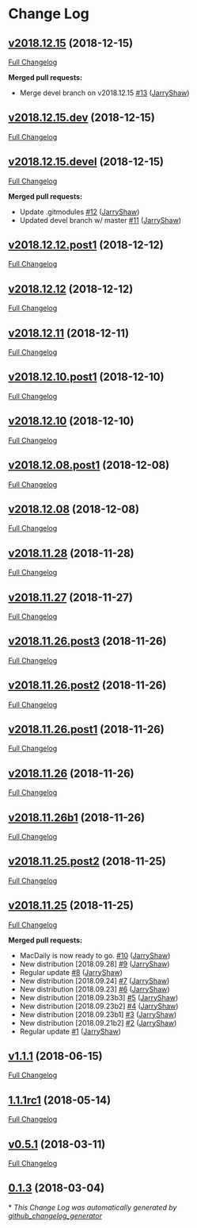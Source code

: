 # Change Log

## [v2018.12.15](https://github.com/JarryShaw/MacDaily/tree/v2018.12.15) (2018-12-15)
[Full Changelog](https://github.com/JarryShaw/MacDaily/compare/v2018.12.15.dev...v2018.12.15)

**Merged pull requests:**

- Merge devel branch on v2018.12.15 [\#13](https://github.com/JarryShaw/MacDaily/pull/13) ([JarryShaw](https://github.com/JarryShaw))

## [v2018.12.15.dev](https://github.com/JarryShaw/MacDaily/tree/v2018.12.15.dev) (2018-12-15)
[Full Changelog](https://github.com/JarryShaw/MacDaily/compare/v2018.12.15.devel...v2018.12.15.dev)

## [v2018.12.15.devel](https://github.com/JarryShaw/MacDaily/tree/v2018.12.15.devel) (2018-12-15)
[Full Changelog](https://github.com/JarryShaw/MacDaily/compare/v2018.12.12.post1...v2018.12.15.devel)

**Merged pull requests:**

- Update .gitmodules [\#12](https://github.com/JarryShaw/MacDaily/pull/12) ([JarryShaw](https://github.com/JarryShaw))
- Updated devel branch w/ master [\#11](https://github.com/JarryShaw/MacDaily/pull/11) ([JarryShaw](https://github.com/JarryShaw))

## [v2018.12.12.post1](https://github.com/JarryShaw/MacDaily/tree/v2018.12.12.post1) (2018-12-12)
[Full Changelog](https://github.com/JarryShaw/MacDaily/compare/v2018.12.12...v2018.12.12.post1)

## [v2018.12.12](https://github.com/JarryShaw/MacDaily/tree/v2018.12.12) (2018-12-12)
[Full Changelog](https://github.com/JarryShaw/MacDaily/compare/v2018.12.11...v2018.12.12)

## [v2018.12.11](https://github.com/JarryShaw/MacDaily/tree/v2018.12.11) (2018-12-11)
[Full Changelog](https://github.com/JarryShaw/MacDaily/compare/v2018.12.10.post1...v2018.12.11)

## [v2018.12.10.post1](https://github.com/JarryShaw/MacDaily/tree/v2018.12.10.post1) (2018-12-10)
[Full Changelog](https://github.com/JarryShaw/MacDaily/compare/v2018.12.10...v2018.12.10.post1)

## [v2018.12.10](https://github.com/JarryShaw/MacDaily/tree/v2018.12.10) (2018-12-10)
[Full Changelog](https://github.com/JarryShaw/MacDaily/compare/v2018.12.08.post1...v2018.12.10)

## [v2018.12.08.post1](https://github.com/JarryShaw/MacDaily/tree/v2018.12.08.post1) (2018-12-08)
[Full Changelog](https://github.com/JarryShaw/MacDaily/compare/v2018.12.08...v2018.12.08.post1)

## [v2018.12.08](https://github.com/JarryShaw/MacDaily/tree/v2018.12.08) (2018-12-08)
[Full Changelog](https://github.com/JarryShaw/MacDaily/compare/v2018.11.28...v2018.12.08)

## [v2018.11.28](https://github.com/JarryShaw/MacDaily/tree/v2018.11.28) (2018-11-28)
[Full Changelog](https://github.com/JarryShaw/MacDaily/compare/v2018.11.27...v2018.11.28)

## [v2018.11.27](https://github.com/JarryShaw/MacDaily/tree/v2018.11.27) (2018-11-27)
[Full Changelog](https://github.com/JarryShaw/MacDaily/compare/v2018.11.26.post3...v2018.11.27)

## [v2018.11.26.post3](https://github.com/JarryShaw/MacDaily/tree/v2018.11.26.post3) (2018-11-26)
[Full Changelog](https://github.com/JarryShaw/MacDaily/compare/v2018.11.26.post2...v2018.11.26.post3)

## [v2018.11.26.post2](https://github.com/JarryShaw/MacDaily/tree/v2018.11.26.post2) (2018-11-26)
[Full Changelog](https://github.com/JarryShaw/MacDaily/compare/v2018.11.26.post1...v2018.11.26.post2)

## [v2018.11.26.post1](https://github.com/JarryShaw/MacDaily/tree/v2018.11.26.post1) (2018-11-26)
[Full Changelog](https://github.com/JarryShaw/MacDaily/compare/v2018.11.26...v2018.11.26.post1)

## [v2018.11.26](https://github.com/JarryShaw/MacDaily/tree/v2018.11.26) (2018-11-26)
[Full Changelog](https://github.com/JarryShaw/MacDaily/compare/v2018.11.26b1...v2018.11.26)

## [v2018.11.26b1](https://github.com/JarryShaw/MacDaily/tree/v2018.11.26b1) (2018-11-26)
[Full Changelog](https://github.com/JarryShaw/MacDaily/compare/v2018.11.25.post2...v2018.11.26b1)

## [v2018.11.25.post2](https://github.com/JarryShaw/MacDaily/tree/v2018.11.25.post2) (2018-11-25)
[Full Changelog](https://github.com/JarryShaw/MacDaily/compare/v2018.11.25...v2018.11.25.post2)

## [v2018.11.25](https://github.com/JarryShaw/MacDaily/tree/v2018.11.25) (2018-11-25)
[Full Changelog](https://github.com/JarryShaw/MacDaily/compare/v1.1.1...v2018.11.25)

**Merged pull requests:**

- MacDaily is now ready to go. [\#10](https://github.com/JarryShaw/MacDaily/pull/10) ([JarryShaw](https://github.com/JarryShaw))
- New distribution \[2018.09.28\] [\#9](https://github.com/JarryShaw/MacDaily/pull/9) ([JarryShaw](https://github.com/JarryShaw))
- Regular update [\#8](https://github.com/JarryShaw/MacDaily/pull/8) ([JarryShaw](https://github.com/JarryShaw))
- New distribution \[2018.09.24\] [\#7](https://github.com/JarryShaw/MacDaily/pull/7) ([JarryShaw](https://github.com/JarryShaw))
- New distribution \[2018.09.23\] [\#6](https://github.com/JarryShaw/MacDaily/pull/6) ([JarryShaw](https://github.com/JarryShaw))
- New distribution \[2018.09.23b3\] [\#5](https://github.com/JarryShaw/MacDaily/pull/5) ([JarryShaw](https://github.com/JarryShaw))
- New distribution \[2018.09.23b2\] [\#4](https://github.com/JarryShaw/MacDaily/pull/4) ([JarryShaw](https://github.com/JarryShaw))
- New distribution \[2018.09.23b1\] [\#3](https://github.com/JarryShaw/MacDaily/pull/3) ([JarryShaw](https://github.com/JarryShaw))
- New distribution \[2018.09.21b2\] [\#2](https://github.com/JarryShaw/MacDaily/pull/2) ([JarryShaw](https://github.com/JarryShaw))
- Regular update [\#1](https://github.com/JarryShaw/MacDaily/pull/1) ([JarryShaw](https://github.com/JarryShaw))

## [v1.1.1](https://github.com/JarryShaw/MacDaily/tree/v1.1.1) (2018-06-15)
[Full Changelog](https://github.com/JarryShaw/MacDaily/compare/1.1.1rc1...v1.1.1)

## [1.1.1rc1](https://github.com/JarryShaw/MacDaily/tree/1.1.1rc1) (2018-05-14)
[Full Changelog](https://github.com/JarryShaw/MacDaily/compare/v0.5.1...1.1.1rc1)

## [v0.5.1](https://github.com/JarryShaw/MacDaily/tree/v0.5.1) (2018-03-11)
[Full Changelog](https://github.com/JarryShaw/MacDaily/compare/0.1.3...v0.5.1)

## [0.1.3](https://github.com/JarryShaw/MacDaily/tree/0.1.3) (2018-03-04)


\* *This Change Log was automatically generated by [github_changelog_generator](https://github.com/skywinder/Github-Changelog-Generator)*